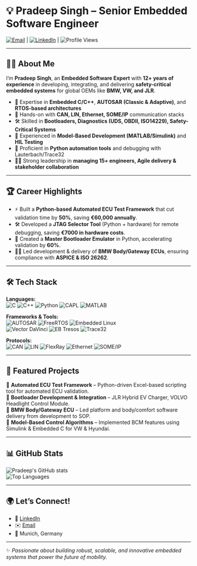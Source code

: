 # 💡 Pradeep Singh – Senior Embedded Software Engineer  

[![Email](https://img.shields.io/badge/Email-pradeepsingh7789%40gmail.com-red?style=flat&logo=gmail)](mailto:pradeepsingh7789@gmail.com) | [![LinkedIn](https://img.shields.io/badge/LinkedIn-Connect-blue?style=flat&logo=linkedin)](https://www.linkedin.com/in/pradeepsinghembeddedengineer/) | ![Profile Views](https://komarev.com/ghpvc/?username=pradeepsingh&label=Profile%20views&color=0e75b6&style=flat) 

---

## 👨‍💻 About Me  
I’m **Pradeep Singh**, an **Embedded Software Expert** with **12+ years of experience** in developing, integrating, and delivering **safety-critical embedded systems** for global OEMs like **BMW, VW, and JLR**.  

- 🔧 Expertise in **Embedded C/C++**, **AUTOSAR (Classic & Adaptive)**, and **RTOS-based architectures**  
- 📡 Hands-on with **CAN, LIN, Ethernet, SOME/IP** communication stacks  
- 🛠️ Skilled in **Bootloaders, Diagnostics (UDS, OBDII, ISO14229), Safety-Critical Systems**  
- 🧩 Experienced in **Model-Based Development (MATLAB/Simulink)** and **HIL Testing**  
- 🐍 Proficient in **Python automation tools** and debugging with Lauterbach/Trace32  
- 👨‍💼 Strong leadership in **managing 15+ engineers, Agile delivery & stakeholder collaboration**  

---

## 🏆 Career Highlights  
- ⚡ Built a **Python-based Automated ECU Test Framework** that cut validation time by **50%**, saving **€60,000 annually**.  
- 🛠️ Developed a **JTAG Selector Tool** (Python + hardware) for remote debugging, saving **€7000 in hardware costs**.  
- 🔄 Created a **Master Bootloader Emulator** in Python, accelerating validation by **60%**.  
- 👨‍💻 Led development & delivery of **BMW Body/Gateway ECUs**, ensuring compliance with **ASPICE & ISO 26262**.  

---

## 🛠️ Tech Stack  

**Languages:**  
![C](https://img.shields.io/badge/C-00599C?style=flat&logo=c&logoColor=white) 
![C++](https://img.shields.io/badge/C++-00599C?style=flat&logo=c%2B%2B&logoColor=white) 
![Python](https://img.shields.io/badge/Python-3776AB?style=flat&logo=python&logoColor=white) 
![CAPL](https://img.shields.io/badge/CAPL-1E90FF?style=flat&logo=vector&logoColor=white) 
![MATLAB](https://img.shields.io/badge/MATLAB-0076A8?style=flat&logo=mathworks&logoColor=white)  

**Frameworks & Tools:**  
![AUTOSAR](https://img.shields.io/badge/AUTOSAR-FF6600?style=flat&logo=autosar&logoColor=white) 
![FreeRTOS](https://img.shields.io/badge/FreeRTOS-009688?style=flat&logo=freertos&logoColor=white) 
![Embedded Linux](https://img.shields.io/badge/Embedded%20Linux-333333?style=flat&logo=linux&logoColor=white)  
![Vector DaVinci](https://img.shields.io/badge/Vector-DaVinci-red?style=flat&logo=vector&logoColor=white) 
![EB Tresos](https://img.shields.io/badge/EB-Tresos-blue?style=flat) 
![Trace32](https://img.shields.io/badge/Trace32-Debugger-green?style=flat)  

**Protocols:**  
![CAN](https://img.shields.io/badge/CAN-00599C?style=flat&logo=car&logoColor=white) 
![LIN](https://img.shields.io/badge/LIN-006400?style=flat) 
![FlexRay](https://img.shields.io/badge/FlexRay-8B0000?style=flat) 
![Ethernet](https://img.shields.io/badge/Ethernet-228B22?style=flat&logo=ethernet&logoColor=white) 
![SOME/IP](https://img.shields.io/badge/SOME--IP-FF8C00?style=flat)  

---

## 📂 Featured Projects  
🔹 **Automated ECU Test Framework** – Python-driven Excel-based scripting tool for automated ECU validation.  
🔹 **Bootloader Development & Integration** – JLR Hybrid EV Charger, VOLVO Headlight Control Module.  
🔹 **BMW Body/Gateway ECU** – Led platform and body/comfort software delivery from development to SOP.  
🔹 **Model-Based Control Algorithms** – Implemented BCM features using Simulink & Embedded C for VW & Hyundai.  

---

## 📊 GitHub Stats  
![Pradeep's GitHub stats](https://github-readme-stats.vercel.app/api?username=pradeepsingh&show_icons=true&theme=tokyonight)  
![Top Languages](https://github-readme-stats.vercel.app/api/top-langs/?username=pradeepsingh&layout=compact&theme=tokyonight)  

---

## 🌍 Let’s Connect!  
- 💼 [LinkedIn](https://www.linkedin.com/in/pradeepsinghembeddedengineer/)  
- ✉️ [Email](mailto:pradeepsingh7789@gmail.com)  
- 📍 Munich, Germany  

---

✨ *Passionate about building robust, scalable, and innovative embedded systems that power the future of mobility.*  
